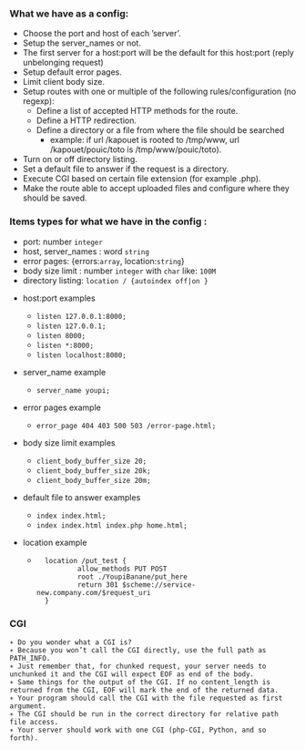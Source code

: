### What we have as a config:

- Choose the port and host of each ’server’.
- Setup the server_names or not.
- The first server for a host:port will be the default for this host:port (reply unbelonging request)
- Setup default error pages.
- Limit client body size.
- Setup routes with one or multiple of the following rules/configuration (no regexp):
    + Define a list of accepted HTTP methods for the route.
    + Define a HTTP redirection.
    + Define a directory or a file from where the file should be searched
        * example: if url /kapouet is rooted to /tmp/www, url /kapouet/pouic/toto is /tmp/www/pouic/toto).
- Turn on or off directory listing.
- Set a default file to answer if the request is a directory.
- Execute CGI based on certain file extension (for example .php).
- Make the route able to accept uploaded files and configure where they should be saved.


### Items types for what we have in the config :

- port: number `integer`
- host, server_names : word `string`
- error pages: {errors:`array`, location:`string`}
- body size limit : number `integer` with `char` like: `100M`
- directory listing: `location / {autoindex off|on }`

+ host:port examples
    * `listen 127.0.0.1:8000;`
    * `listen 127.0.0.1;`
    * `listen 8000;`
    * `listen *:8000;`
    * `listen localhost:8000;`

+ server_name example
    * `server_name youpi;`

+ error pages example
    * `error_page 404 403 500 503 /error-page.html;`

+ body size limit examples
    * `client_body_buffer_size 20;`
    * `client_body_buffer_size 20k;`
    * `client_body_buffer_size 20m;`

+ default file to answer examples
    * `index index.html;`
    * `index index.html index.php home.html;`

+ location example
    * ```
        location /put_test {
                allow_methods PUT POST
                root ./YoupiBanane/put_here
                return 301 $scheme://service-new.company.com/$request_uri
        }

### CGI
    ∗ Do you wonder what a CGI is?
    ∗ Because you won’t call the CGI directly, use the full path as PATH_INFO.
    ∗ Just remember that, for chunked request, your server needs to unchunked it and the CGI will expect EOF as end of the body.
    ∗ Same things for the output of the CGI. If no content_length is returned from the CGI, EOF will mark the end of the returned data.
    ∗ Your program should call the CGI with the file requested as first argument.
    ∗ The CGI should be run in the correct directory for relative path file access.
    ∗ Your server should work with one CGI (php-CGI, Python, and so forth).
